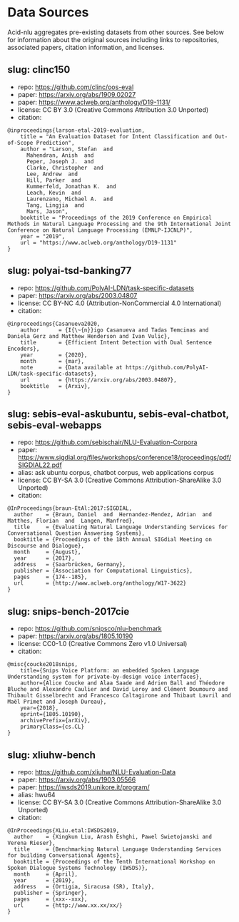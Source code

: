 

# Data Sources

Acid-nlu aggregates pre-existing datasets from other sources. See below for information about the original sources including links to repositories, associated papers, citation information, and licenses.


## slug: clinc150

* repo: https://github.com/clinc/oos-eval
* paper: https://arxiv.org/abs/1909.02027
* paper: https://www.aclweb.org/anthology/D19-1131/
* license: CC BY 3.0 (Creative Commons Attribution 3.0 Unported)
* citation:
```
@inproceedings{larson-etal-2019-evaluation,
    title = "An Evaluation Dataset for Intent Classification and Out-of-Scope Prediction",
    author = "Larson, Stefan  and
      Mahendran, Anish  and
      Peper, Joseph J.  and
      Clarke, Christopher  and
      Lee, Andrew  and
      Hill, Parker  and
      Kummerfeld, Jonathan K.  and
      Leach, Kevin  and
      Laurenzano, Michael A.  and
      Tang, Lingjia  and
      Mars, Jason",
    booktitle = "Proceedings of the 2019 Conference on Empirical Methods in Natural Language Processing and the 9th International Joint Conference on Natural Language Processing (EMNLP-IJCNLP)",
    year = "2019",
    url = "https://www.aclweb.org/anthology/D19-1131"
}
```


## slug: polyai-tsd-banking77

* repo: https://github.com/PolyAI-LDN/task-specific-datasets
* paper: https://arxiv.org/abs/2003.04807
* license: CC BY-NC 4.0 (Attribution-NonCommercial 4.0 International)
* citation:
```
@inproceedings{Casanueva2020,
    author      = {I{\~{n}}igo Casanueva and Tadas Temcinas and Daniela Gerz and Matthew Henderson and Ivan Vulic},
    title       = {Efficient Intent Detection with Dual Sentence Encoders},
    year        = {2020},
    month       = {mar},
    note        = {Data available at https://github.com/PolyAI-LDN/task-specific-datasets},
    url         = {https://arxiv.org/abs/2003.04807},
    booktitle   = {Arxiv},
}
```


## slug: sebis-eval-askubuntu, sebis-eval-chatbot, sebis-eval-webapps

* repo: https://github.com/sebischair/NLU-Evaluation-Corpora
* paper: https://www.sigdial.org/files/workshops/conference18/proceedings/pdf/SIGDIAL22.pdf
* alias: ask ubuntu corpus, chatbot corpus, web applications corpus
* license: CC BY-SA 3.0 (Creative Commons Attribution-ShareAlike 3.0 Unported)
* citation:
```
@InProceedings{braun-EtAl:2017:SIGDIAL,
  author    = {Braun, Daniel  and  Hernandez-Mendez, Adrian  and  Matthes, Florian  and  Langen, Manfred},
  title     = {Evaluating Natural Language Understanding Services for Conversational Question Answering Systems},
  booktitle = {Proceedings of the 18th Annual SIGdial Meeting on Discourse and Dialogue},
  month     = {August},
  year      = {2017},
  address   = {Saarbrücken, Germany},
  publisher = {Association for Computational Linguistics},
  pages     = {174--185},
  url       = {http://www.aclweb.org/anthology/W17-3622}
}
```


## slug: snips-bench-2017cie

* repo: https://github.com/snipsco/nlu-benchmark
* paper: https://arxiv.org/abs/1805.10190
* license: CC0-1.0 (Creative Commons Zero v1.0 Universal)
* citation:
```
@misc{coucke2018snips,
    title={Snips Voice Platform: an embedded Spoken Language Understanding system for private-by-design voice interfaces},
    author={Alice Coucke and Alaa Saade and Adrien Ball and Théodore Bluche and Alexandre Caulier and David Leroy and Clément Doumouro and Thibault Gisselbrecht and Francesco Caltagirone and Thibaut Lavril and Maël Primet and Joseph Dureau},
    year={2018},
    eprint={1805.10190},
    archivePrefix={arXiv},
    primaryClass={cs.CL}
}
```


## slug: xliuhw-bench

* repo: https://github.com/xliuhw/NLU-Evaluation-Data
* paper: https://arxiv.org/abs/1903.05566
* paper: https://iwsds2019.unikore.it/program/
* alias: hwu64
* license: CC BY-SA 3.0 (Creative Commons Attribution-ShareAlike 3.0 Unported)
* citation:
```
@InProceedings{XLiu.etal:IWSDS2019,
  author    = {Xingkun Liu, Arash Eshghi, Pawel Swietojanski and Verena Rieser},
  title     = {Benchmarking Natural Language Understanding Services for building Conversational Agents},
  booktitle = {Proceedings of the Tenth International Workshop on Spoken Dialogue Systems Technology (IWSDS)},
  month     = {April},
  year      = {2019},
  address   = {Ortigia, Siracusa (SR), Italy},
  publisher = {Springer},
  pages     = {xxx--xxx},
  url       = {http://www.xx.xx/xx/}
}
```

